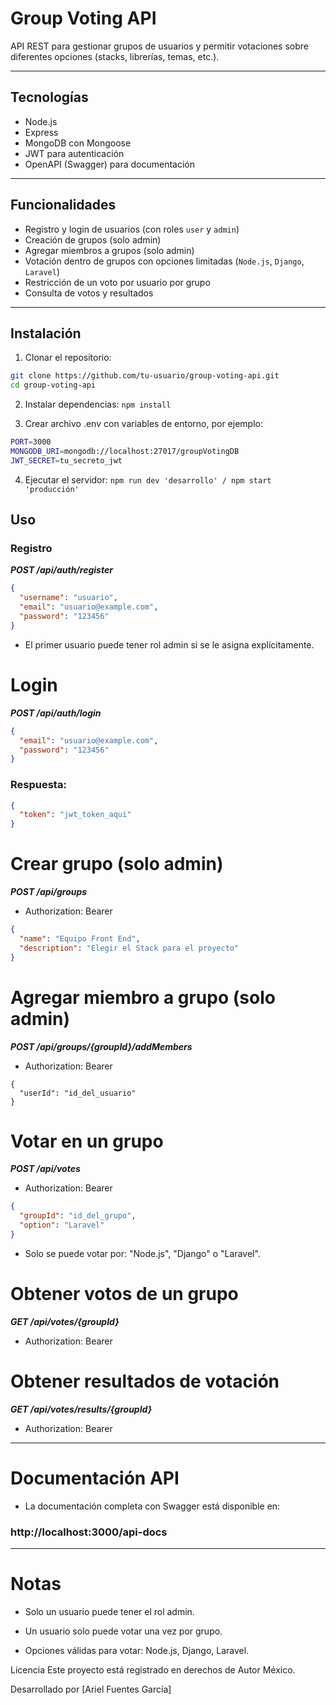 # Group Voting API

API REST para gestionar grupos de usuarios y permitir votaciones sobre diferentes opciones (stacks, librerías, temas, etc.).

---

## Tecnologías

- Node.js
- Express
- MongoDB con Mongoose
- JWT para autenticación
- OpenAPI (Swagger) para documentación

---

## Funcionalidades

- Registro y login de usuarios (con roles `user` y `admin`)
- Creación de grupos (solo admin)
- Agregar miembros a grupos (solo admin)
- Votación dentro de grupos con opciones limitadas (`Node.js`, `Django`, `Laravel`)
- Restricción de un voto por usuario por grupo
- Consulta de votos y resultados

---

## Instalación

1. Clonar el repositorio:

```bash
git clone https://github.com/tu-usuario/group-voting-api.git
cd group-voting-api
```
2. Instalar dependencias:
`npm install`

3. Crear archivo .env con variables de entorno, por ejemplo:
```sh
PORT=3000
MONGODB_URI=mongodb://localhost:27017/groupVotingDB
JWT_SECRET=tu_secreto_jwt
```

4. Ejecutar el servidor:
`npm run dev 'desarrollo' / npm start 'producción'`

## Uso

### Registro

***POST /api/auth/register***
```json
{
  "username": "usuario",
  "email": "usuario@example.com",
  "password": "123456"
}
```
- El primer usuario puede tener rol admin si se le asigna explícitamente.

# Login

***POST /api/auth/login***
```json
{
  "email": "usuario@example.com",
  "password": "123456"
}
```
### Respuesta:
```json
{
  "token": "jwt_token_aqui"
}
```

# Crear grupo (solo admin)

***POST /api/groups***
- Authorization: Bearer <token>

```json
{
  "name": "Equipo Front End",
  "description": "Elegir el Stack para el proyecto"
}
```

# Agregar miembro a grupo (solo admin)

***POST /api/groups/{groupId}/addMembers***
- Authorization: Bearer <token>
```
{
  "userId": "id_del_usuario"
}
```

# Votar en un grupo

***POST /api/votes***
- Authorization: Bearer <token>
```json
{
  "groupId": "id_del_grupo",
  "option": "Laravel"
}
```
- Solo se puede votar por: "Node.js", "Django" o "Laravel".

# Obtener votos de un grupo

***GET /api/votes/{groupId}***
- Authorization: Bearer <token>

# Obtener resultados de votación

***GET /api/votes/results/{groupId}***
- Authorization: Bearer <token>

---
# Documentación API
- La documentación completa con Swagger está disponible en:

### http://localhost:3000/api-docs

---
# Notas
- Solo un usuario puede tener el rol admin.

- Un usuario solo puede votar una vez por grupo.

- Opciones válidas para votar: Node.js, Django, Laravel.

Licencia
Este proyecto está registrado en derechos de Autor México.

Desarrollado por [Ariel Fuentes García]

